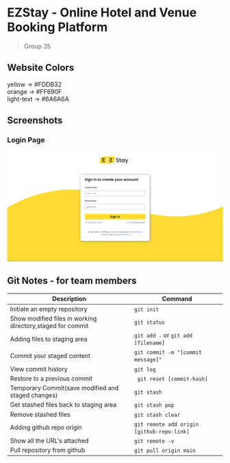 # EZStay - Online Hotel and Venue Booking Platform
> Group 35

## Website Colors
yellow -> #FDDB32  
orange -> #FF690F  
light-text -> #6A6A6A  

## Screenshots
### Login Page
![login page screenshot](/images/screenshots/login.png)

## Git Notes - for team members

| Description   | Command |
|--------------- | --------------- |
|Initiate an empty repository | `git init`  |
|Show modified files in working directory,staged for commit | `git status`  |  
|Adding files to staging area | `git add .` or `git add [filename]`  |
|Commit your staged content | `git commit -m "[commit message]"`  |
|View commit history | `git log`  |
|Restore to a previous commit | ` git reset [commit-hash]` |
|Temporary Commit(save modified and staged changes) | `git stash` | 
|Get stashed files back to staging area | `git stash pop`  |
|Remove stashed files | `git stash clear`  |
|Adding github repo origin | `git remote add origin [github-repo-link]`  |
|Show all the URL's attached | `git remote -v` |
|Pull repository from github | `git pull origin main` |
